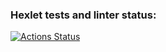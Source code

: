 ### Hexlet tests and linter status:
[![Actions Status](https://github.com/twistby/python-project-lvl1/workflows/hexlet-check/badge.svg)](https://github.com/twistby/python-project-lvl1/actions)